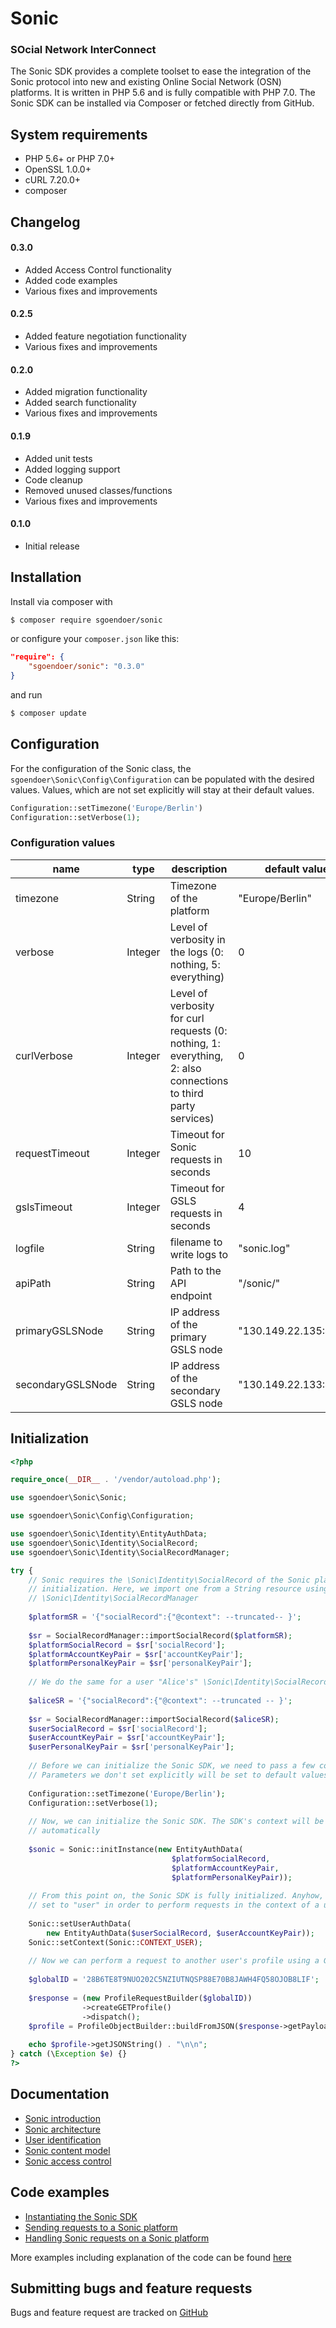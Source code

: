 # Sonic

### SOcial Network InterConnect

The Sonic SDK provides a complete toolset to ease the integration of the Sonic protocol into new and existing Online Social Network (OSN) platforms. It is written in PHP 5.6 and is fully compatible with PHP 7.0. The Sonic SDK can be installed via Composer or fetched directly from GitHub.

## System requirements

- PHP 5.6+ or PHP 7.0+
- OpenSSL 1.0.0+
- cURL 7.20.0+
- composer

## Changelog

#### 0.3.0
- Added Access Control functionality
- Added code examples
- Various fixes and improvements

#### 0.2.5
- Added feature negotiation functionality
- Various fixes and improvements

#### 0.2.0
- Added migration functionality
- Added search functionality
- Various fixes and improvements

#### 0.1.9
- Added unit tests
- Added logging support
- Code cleanup
- Removed unused classes/functions
- Various fixes and improvements

#### 0.1.0
- Initial release

## Installation

Install via composer with

```bash
$ composer require sgoendoer/sonic
````

or configure your ```composer.json``` like this:

```json
"require": {
	"sgoendoer/sonic": "0.3.0"
}
```

and run

```bash
$ composer update
```

## Configuration

For the configuration of the Sonic class, the ```sgoendoer\Sonic\Config\Configuration``` can be populated with the desired values. Values, which are not set explicitly will stay at their default values.

```php
Configuration::setTimezone('Europe/Berlin')
Configuration::setVerbose(1);
```

### Configuration values

| name | type | description | default value |
| ---- | ---- | ----------- | ------------- |
| timezone | String | Timezone of the platform | "Europe/Berlin" |
| verbose | Integer | Level of verbosity in the logs (0: nothing, 5: everything) | 0 |
| curlVerbose | Integer | Level of verbosity for curl requests (0: nothing, 1: everything, 2: also connections to third party services) | 0 |
| requestTimeout | Integer | Timeout for Sonic requests in seconds | 10 |
| gslsTimeout | Integer | Timeout for GSLS requests in seconds | 4 |
| logfile | String | filename to write logs to | "sonic.log" |
| apiPath | String | Path to the API endpoint | "/sonic/" |
| primaryGSLSNode | String | IP address of the primary GSLS node | "130.149.22.135:4002" |
| secondaryGSLSNode | String | IP address of the secondary GSLS node | "130.149.22.133:4002" |

## Initialization

```php
<?php

require_once(__DIR__ . '/vendor/autoload.php');

use sgoendoer\Sonic\Sonic;

use sgoendoer\Sonic\Config\Configuration;

use sgoendoer\Sonic\Identity\EntityAuthData;
use sgoendoer\Sonic\Identity\SocialRecord;
use sgoendoer\Sonic\Identity\SocialRecordManager;

try {
	// Sonic requires the \Sonic\Identity\SocialRecord of the Sonic platform for 
	// initialization. Here, we import one from a String resource using 
	// \Sonic\Identity\SocialRecordManager
	
	$platformSR = '{"socialRecord":{"@context": --truncated-- }';
	
	$sr = SocialRecordManager::importSocialRecord($platformSR);
	$platformSocialRecord = $sr['socialRecord'];
	$platformAccountKeyPair = $sr['accountKeyPair'];
	$platformPersonalKeyPair = $sr['personalKeyPair'];
	
	// We do the same for a user "Alice's" \Sonic\Identity\SocialRecord
	
	$aliceSR = '{"socialRecord":{"@context": --truncated -- }';
	
	$sr = SocialRecordManager::importSocialRecord($aliceSR);
	$userSocialRecord = $sr['socialRecord'];
	$userAccountKeyPair = $sr['accountKeyPair'];
	$userPersonalKeyPair = $sr['personalKeyPair'];
	
	// Before we can initialize the Sonic SDK, we need to pass a few configuration parameters.
	// Parameters we don't set explicitly will be set to default values.
	
	Configuration::setTimezone('Europe/Berlin');
	Configuration::setVerbose(1);
	
	// Now, we can initialize the Sonic SDK. The SDK's context will be set to "platform" 
	// automatically
	
	$sonic = Sonic::initInstance(new EntityAuthData(
									$platformSocialRecord,
									$platformAccountKeyPair,
									$platformPersonalKeyPair));
											
	// From this point on, the Sonic SDK is fully initialized. Anyhow, the context must be
	// set to "user" in order to perform requests in the context of a user:
	
	Sonic::setUserAuthData(
		new EntityAuthData($userSocialRecord, $userAccountKeyPair));
	Sonic::setContext(Sonic::CONTEXT_USER);
	
	// Now we can perform a request to another user's profile using a GlobalID
	
	$globalID = '28B6TE8T9NUO202C5NZIUTNQSP88E70B8JAWH4FQ58OJOB8LIF';
	
	$response = (new ProfileRequestBuilder($globalID))
				->createGETProfile()
				->dispatch();
	$profile = ProfileObjectBuilder::buildFromJSON($response->getPayload());
	
	echo $profile->getJSONString() . "\n\n";
} catch (\Exception $e) {}
?>
```

## Documentation

- [Sonic introduction](docs/Sonic.md)
- [Sonic architecture](docs/Architecture.md)
- [User identification](docs/UserIdentification.md)
- [Sonic content model](docs/ContentModel.md)
- [Sonic access control](docs/AccessControl.md)

## Code examples

- [Instantiating the Sonic SDK](examples/SonicClientBasicExample.php)
- [Sending requests to a Sonic platform](examples/SonicClientBasicExample.php)
- [Handling Sonic requests on a Sonic platform](examples/SonicServerExample.php)

More examples including explanation of the code can be found [here](docs/Examples.md)

## Submitting bugs and feature requests

Bugs and feature request are tracked on [GitHub](https://github.com/sgoendoer/sonic/issues)
